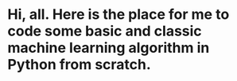 # Hi, all. Here is the place for me to code some basic and classic machine learning algorithm in Python from scratch.

